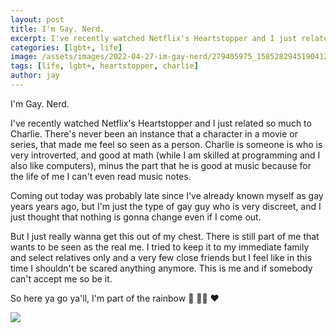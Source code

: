 ```yaml
---
layout: post
title: I'm Gay. Nerd.
excerpt: I've recently watched Netflix's Heartstopper and I just related so much to Charlie. There's never been an instance that a character in a movie or series, that made me feel so seen as a person.
categories: [lgbt+, life]
image: /assets/images/2022-04-27-im-gay-nerd/279405975_1585282945190412_906502809197478862_n.jpg
tags: [life, lgbt+, heartstopper, charlie]
author: jay
---
```


I'm Gay. Nerd.

I've recently watched Netflix's Heartstopper and I just related so much to Charlie. There's never been an instance that a character in a movie or series, that made me feel so seen as a person.
Charlie is someone is who is very introverted, and good at math (while I am skilled at programming and I also like computers), minus the part that he is good at music because for the life of me I can't even read music notes.

Coming out today was probably late since I've already known myself as gay years years ago, but I'm just the type of gay guy who is very discreet, and I just thought that nothing is gonna change even if I come out.

But I just really wanna get this out of my chest. There is still part of me that wants to be seen as the real me. I tried to keep it to my immediate family and select relatives only and a very few close friends but I feel like in this time I shouldn't be scared anything anymore. This is me and if somebody can't accept me so be it.

So here ya go ya'll, I'm part of the rainbow 🙂 🏳️‍🌈 ❤️

![](../assets/img/2022-04-27-im-gay-nerd/279397337_1585283891856984_6085453319711835818_n.jpg)